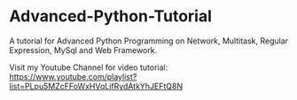 # Advanced-Python-Tutorial

A tutorial for Advanced Python Programming on Network, Multitask, Regular Expression, MySql and Web Framework.

Visit my Youtube Channel for video tutorial: https://www.youtube.com/playlist?list=PLpu5MZcFFoWxHVqLjfRydAtkYhJEFtQ8N
